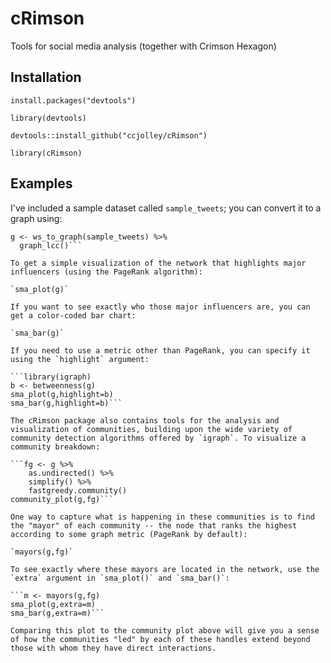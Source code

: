 # cRimson
Tools for social media analysis (together with Crimson Hexagon)

## Installation
`install.packages("devtools")`

`library(devtools)`

`devtools::install_github("ccjolley/cRimson")`

`library(cRimson)`

## Examples

I've included a sample dataset called `sample_tweets`; you can convert it to a graph using:

```library(dplyr)
g <- ws_to_graph(sample_tweets) %>%
  graph_lcc()```

To get a simple visualization of the network that highlights major influencers (using the PageRank algorithm):

`sma_plot(g)`
    
If you want to see exactly who those major influencers are, you can get a color-coded bar chart:

`sma_bar(g)`

If you need to use a metric other than PageRank, you can specify it using the `highlight` argument:

```library(igraph)
b <- betweenness(g)
sma_plot(g,highlight=b)
sma_bar(g,highlight=b)```

The cRimson package also contains tools for the analysis and visualization of communities, building upon the wide variety of community detection algorithms offered by `igraph`. To visualize a community breakdown:

```fg <- g %>%
    as.undirected() %>%
    simplify() %>%
    fastgreedy.community()
community_plot(g,fg)```

One way to capture what is happening in these communities is to find the "mayor" of each community -- the node that ranks the highest according to some graph metric (PageRank by default):

`mayors(g,fg)`

To see exactly where these mayors are located in the network, use the `extra` argument in `sma_plot()` and `sma_bar()`:

```m <- mayors(g,fg)
sma_plot(g,extra=m)
sma_bar(g,extra=m)```

Comparing this plot to the community plot above will give you a sense of how the communities "led" by each of these handles extend beyond those with whom they have direct interactions.
